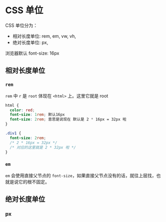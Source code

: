 # CSS 单位
CSS 单位分为：
* 相对长度单位: rem, em, vw, vh, 
* 绝对长度单位: px,

浏览器默认 font-size: 16px


## 相对长度单位
### `rem`
`rem` 中 `r` 是 `root`
体现在 `<html>` 上。这里它就是 root
```css
html {
  color: red;
  font-size: 1rem; 默认16px
  font-size: 2rem; 意思是说现在 默认是 2 * 16px = 32px 啦
}

.div1 {
  font-size: 2rem;
  /* 2 * 16px = 32px */
  /* 对应的这里就是 2 * 32px 啦 */
}
```



### `em`
`em` 会使用直接父节点的 `font-size`，如果直接父节点没有的话，就往上层找，也就是说它的根不固定。



## 绝对长度单位
### px





